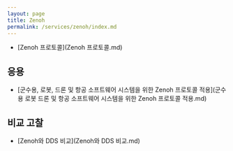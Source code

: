 ```yaml
---
layout: page
title: Zenoh
permalink: /services/zenoh/index.md
---
```


- [Zenoh 프로토콜](Zenoh 프로토콜.md)

## 응용

- [군수용, 로봇, 드론 및 항공 소프트웨어 시스템을 위한 Zenoh 프로토콜 적용](군수용 로봇 드론 및 항공 소프트웨어 시스템을 위한 Zenoh 프로토콜 적용.md)

## 비교 고찰

- [Zenoh와 DDS 비교](Zenoh와 DDS 비교.md)
